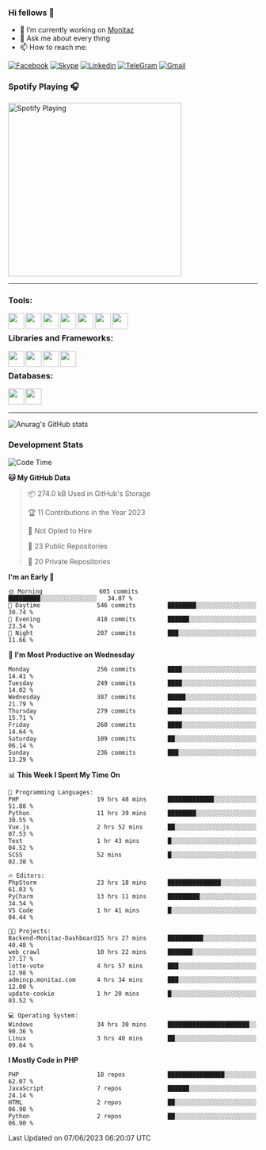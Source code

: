 ### Hi fellows 👋
- 🔭 I’m currently working on [Monitaz](https://monitaz.com/)
- 💬 Ask me about every thing
- 📫 How to reach me:

[![Facebook](https://img.shields.io/badge/Facebook-0000FF?logo=facebook&logoColor=white)](https://www.facebook.com/le.dat155)
[![Skype](https://img.shields.io/badge/Skype-blue?logo=skype&logoColor=white)](https://join.skype.com/invite/lr2sd8ZndbWr)
[![Linkedin](https://img.shields.io/badge/LinkedIn-0A66C2?logo=linkedin)](https://www.linkedin.com/in/ti%E1%BA%BFn-%C4%91%E1%BA%A1t-l%C3%AA-ba267a232/)
[![TeleGram](https://img.shields.io/badge/telegram-EF0EFF?logo=telegram)](https://t.me/subibi1505)
[![Gmail](https://img.shields.io/badge/Gmail-green?logo=gmail)](mailto:tiendat15599.dev@gmail.com)

### Spotify Playing 🎧
[<img src="https://tiendat-spotify.vercel.app/api/spotify" alt="Spotify Playing" width="350" />](https://open.spotify.com/user/21wi7t5t4zyugx5mgetrdo7xa)

---

### Tools:
<img align='left' height="32" width="32" src="https://upload.wikimedia.org/wikipedia/commons/thumb/c/c9/PhpStorm_Icon.svg/2048px-PhpStorm_Icon.svg.png">
<img align='left' height="32" width="32" src="https://upload.wikimedia.org/wikipedia/commons/thumb/1/1d/PyCharm_Icon.svg/1200px-PyCharm_Icon.svg.png">
<img align='left' height="32" width="32" src="https://cdn2.iconfinder.com/data/icons/pack1-baco-flurry-icons-style/512/XAMPP.png">
<img align='left' height="32" width="32" src="https://www.docker.com/wp-content/uploads/2022/03/vertical-logo-monochromatic.png">
<img align='left' height="32" width="32" src="https://www.mamp.info/images/icons/mamp-pro.png">
<img align='left' height="32" width="32" src="https://www.puttygen.com/wp-content/uploads/2019/05/Termius.png">
<img align='left' height="32" width="32" src="https://1475031.s21i.faiusr.com/4/1/ABUIABAEGAAg3dWc8AUoq7a8hAIwgAg4gAg.png">
<br>

### Libraries and Frameworks:
<img align='left' height="32" width="32" src="https://i0.wp.com/phocode.com/wp-content/uploads/2019/11/scrapyLogo.png?fit=300%2C300&ssl=1&w=640">
<img align='left' height="32" width="32" src="https://upload.wikimedia.org/wikipedia/commons/thumb/9/9a/Laravel.svg/985px-Laravel.svg.png">
<img align='left' height="32" width="32" src="https://cdn.worldvectorlogo.com/logos/codeigniter.svg">
<img align='left' height="32" width="32" src="https://upload.wikimedia.org/wikipedia/commons/thumb/e/ea/Zend-framework.svg/2560px-Zend-framework.svg.png">
<br>

### Databases:
<img align='left' height="32" width="32" src="https://download.logo.wine/logo/MySQL/MySQL-Logo.wine.png">
<img align='left' height="32" width="32" src="https://seeklogo.com/images/E/elasticsearch-logo-C75C4578EC-seeklogo.com.png">

<br>
<br>

---
![Anurag's GitHub stats](https://github-readme-stats.vercel.app/api?username=tiendat15599&show_icons=true&theme=tokyonight)
### Development Stats


<!--START_SECTION:waka-->
![Code Time](http://img.shields.io/badge/Code%20Time-85%20hrs%2045%20mins-blue)

**🐱 My GitHub Data** 

> 📦 274.0 kB Used in GitHub's Storage 
 > 
> 🏆 11 Contributions in the Year 2023
 > 
> 🚫 Not Opted to Hire
 > 
> 📜 23 Public Repositories 
 > 
> 🔑 20 Private Repositories 
 > 
**I'm an Early 🐤** 

```text
🌞 Morning                605 commits         █████████░░░░░░░░░░░░░░░░   34.07 % 
🌆 Daytime                546 commits         ████████░░░░░░░░░░░░░░░░░   30.74 % 
🌃 Evening                418 commits         ██████░░░░░░░░░░░░░░░░░░░   23.54 % 
🌙 Night                  207 commits         ███░░░░░░░░░░░░░░░░░░░░░░   11.66 % 
```
📅 **I'm Most Productive on Wednesday** 

```text
Monday                   256 commits         ████░░░░░░░░░░░░░░░░░░░░░   14.41 % 
Tuesday                  249 commits         ████░░░░░░░░░░░░░░░░░░░░░   14.02 % 
Wednesday                387 commits         █████░░░░░░░░░░░░░░░░░░░░   21.79 % 
Thursday                 279 commits         ████░░░░░░░░░░░░░░░░░░░░░   15.71 % 
Friday                   260 commits         ████░░░░░░░░░░░░░░░░░░░░░   14.64 % 
Saturday                 109 commits         ██░░░░░░░░░░░░░░░░░░░░░░░   06.14 % 
Sunday                   236 commits         ███░░░░░░░░░░░░░░░░░░░░░░   13.29 % 
```


📊 **This Week I Spent My Time On** 

```text
💬 Programming Languages: 
PHP                      19 hrs 48 mins      █████████████░░░░░░░░░░░░   51.88 % 
Python                   11 hrs 39 mins      ████████░░░░░░░░░░░░░░░░░   30.55 % 
Vue.js                   2 hrs 52 mins       ██░░░░░░░░░░░░░░░░░░░░░░░   07.53 % 
Text                     1 hr 43 mins        █░░░░░░░░░░░░░░░░░░░░░░░░   04.52 % 
SCSS                     52 mins             █░░░░░░░░░░░░░░░░░░░░░░░░   02.30 % 

🔥 Editors: 
PhpStorm                 23 hrs 18 mins      ███████████████░░░░░░░░░░   61.03 % 
PyCharm                  13 hrs 11 mins      █████████░░░░░░░░░░░░░░░░   34.54 % 
VS Code                  1 hr 41 mins        █░░░░░░░░░░░░░░░░░░░░░░░░   04.44 % 

🐱‍💻 Projects: 
Backend-Monitaz-Dashboard15 hrs 27 mins      ██████████░░░░░░░░░░░░░░░   40.48 % 
web_crawl                10 hrs 22 mins      ███████░░░░░░░░░░░░░░░░░░   27.17 % 
lotte-vote               4 hrs 57 mins       ███░░░░░░░░░░░░░░░░░░░░░░   12.98 % 
admincp.monitaz.com      4 hrs 34 mins       ███░░░░░░░░░░░░░░░░░░░░░░   12.00 % 
update-cookie            1 hr 20 mins        █░░░░░░░░░░░░░░░░░░░░░░░░   03.52 % 

💻 Operating System: 
Windows                  34 hrs 30 mins      ███████████████████████░░   90.36 % 
Linux                    3 hrs 40 mins       ██░░░░░░░░░░░░░░░░░░░░░░░   09.64 % 
```

**I Mostly Code in PHP** 

```text
PHP                      18 repos            ████████████████░░░░░░░░░   62.07 % 
JavaScript               7 repos             ██████░░░░░░░░░░░░░░░░░░░   24.14 % 
HTML                     2 repos             ██░░░░░░░░░░░░░░░░░░░░░░░   06.90 % 
Python                   2 repos             ██░░░░░░░░░░░░░░░░░░░░░░░   06.90 % 
```




 Last Updated on 07/06/2023 06:20:07 UTC
<!--END_SECTION:waka-->
